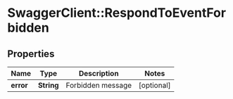 # SwaggerClient::RespondToEventForbidden

## Properties
Name | Type | Description | Notes
------------ | ------------- | ------------- | -------------
**error** | **String** | Forbidden message | [optional] 


